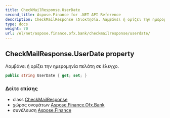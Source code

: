```yaml
---
title: CheckMailResponse.UserDate
second_title: Aspose.Finance for .NET API Reference
description: CheckMailResponse ιδιοκτησία. Λαμβάνει ή ορίζει την ημερομηνία πελάτη σε έλεγχο.
type: docs
weight: 70
url: /el/net/aspose.finance.ofx.bank/checkmailresponse/userdate/
---
```

## CheckMailResponse.UserDate property

Λαμβάνει ή ορίζει την ημερομηνία πελάτη σε έλεγχο.

```csharp
public string UserDate { get; set; }
```

### Δείτε επίσης

* class [CheckMailResponse](../)
* χώρος ονομάτων [Aspose.Finance.Ofx.Bank](../../checkmailresponse/)
* συνέλευση [Aspose.Finance](../../../)


